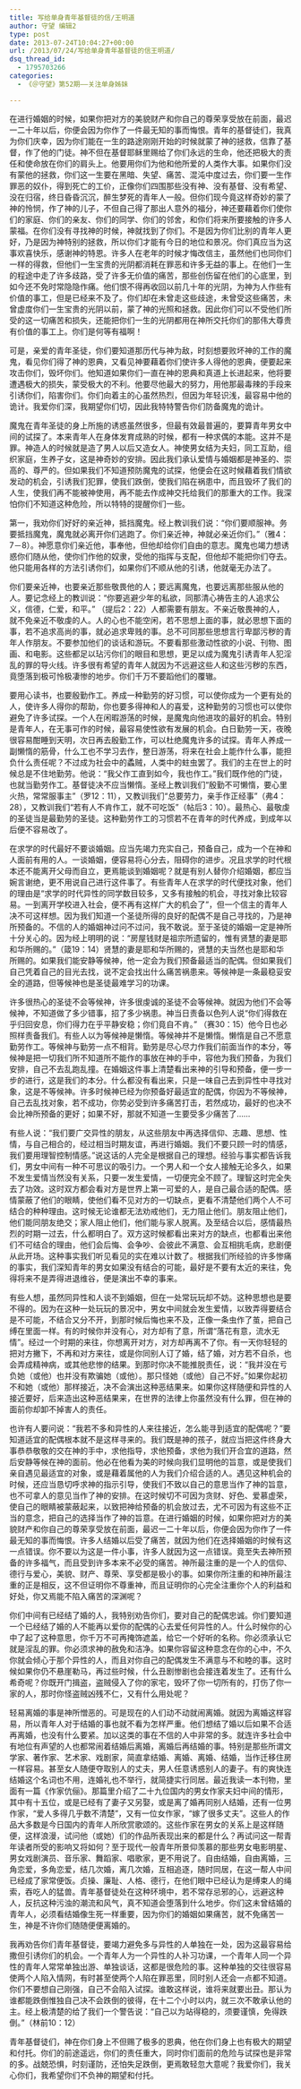```yaml
---
title: 写给单身青年基督徒的信/王明道
author: 守望 编辑2
type: post
date: 2013-07-24T10:04:27+00:00
url: /2013/07/24/写给单身青年基督徒的信王明道/
dsq_thread_id:
  - 1795703266
categories:
  - 《＠守望》第52期——关注单身姊妹

---
```

在进行婚姻的时候，如果你把对方的美貌财产和你自己的尊荣享受放在前面，最迟一二十年以后，你便会因为你作了一件最无知的事而悔恨。<!--more-->青年的基督徒们，我真为你们庆幸，因为你们能在一生的路途刚刚开始的时候就蒙了神的拯救，信靠了基督，作了他的门徒。神不但在基督耶稣里赐给了你们永远的生命，他还把极大的责任和使命放在你们的肩头上。他要用你们为他和他所爱的人类作大事。如果你们没有蒙他的拯救，你们这一生要在黑暗、失望、痛苦、混沌中度过去，你们要一生作罪恶的奴仆，得到死亡的工价，正像你们四围那些没有神、没有基督、没有希望、没在归宿，终日昏昏沉沉，醉生梦死的青年人一般。但你们现今竟这样奇妙的蒙了神的怜悯，作了神的儿子，不但自己得了那出人意外的福分，神还要藉着你们使你们的家庭、你们的亲友、你们的同学、你们的邻舍，和你们将来所要接触的许多人蒙福。在你们没有寻找神的时候，神就找到了你们。不是因为你们比别的青年人更好，乃是因为神特别的拯救，所以你们才能有今日的地位和景况。你们真应当为这事欢喜快乐，感谢神的特恩。许多人在老年的时候才悔改信主，虽然他们也同你们一样的得救，但他们一生宝贵的光阴都消耗在罪恶和许多无益的事上。在他们一生的程途中走了许多歧路，受了许多无价值的痛苦，那些创伤留在他们的心底里，到如今还不免时常隐隐作痛。他们恨不得再收回以前几十年的光阴，为神为人作些有价值的事工，但是已经来不及了。你们却在未曾走这些歧途，未曾受这些痛苦，未曾虚度你们一生宝贵的光阴以前，蒙了神的光照和拯救。因此你们可以不受他们所受的这一切痛苦和损失，还能把你们一生的光阴都用在神所交托你们的那伟大尊贵有价值的事工上。你们是何等有福啊！

可是，亲爱的青年圣徒，你们要知道那历代与神为敌，时刻想要败坏神的工作的魔鬼，看见你们得了神的恩典，又看见神要藉着你们使许多人得他的恩典，便要起来攻击你们，毁坏你们。他知道如果你们一直在神的恩典和真道上长进起来，他将要遭遇极大的损失，蒙受极大的不利。他要尽他最大的努力，用他那最毒辣的手段来引诱你们，陷害你们。你们向着主的心虽然热烈，但因为年轻识浅，最容易中他的诡计。我爱你们深，我期望你们切，因此我特特警告你们防备魔鬼的诡计。

魔鬼在青年圣徒的身上所施的诱惑虽然很多，但最有效最普遍的，要算青年男女中间的试探了。本来青年人在身体发育成熟的时候，都有一种求偶的本能。这并不是罪。神造人的时候就是造了男人以后又造女人。神使男女结为夫妇，同工互助，组织家庭，生养子女，这是神奇妙的安排。因此我们承认爱情与婚姻都是神圣的、崇高的、尊严的。但如果我们不知道预防魔鬼的试探，他便会在这时候藉着我们情欲发动的机会，引诱我们犯罪，使我们跌倒，使我们陷在祸患中，而且毁坏了我们的人生，使我们再不能被神使用，再不能去作成神交托给我们的那重大的工作。我深怕你们不知道这种危险，所以特特的提醒你们一些。

第一，我劝你们好好的亲近神，抵挡魔鬼。经上教训我们说：“你们要顺服神。务要抵挡魔鬼，魔鬼就必离开你们逃跑了。你们亲近神，神就必亲近你们。”（雅4：7－8）。神愿意你们亲近他，事奉他，但他却给你们自由的意志。魔鬼也竭力想诱惑你们随从他，使你们作他的奴隶，受他的指挥与支配，但他却不能把你们夺去。他只能用各样的方法引诱你们，如果你们不顺从他的引诱，他就毫无办法了。

你们要亲近神，也要亲近那些敬畏他的人；要远离魔鬼，也要远离那些服从他的人。要记念经上的教训说：“你要逃避少年的私欲，同那清心祷告主的人追求公义，信德，仁爱，和平。” （提后2：22）人都需要有朋友。不亲近敬畏神的人，就不免亲近不敬虔的人。人的心也不能空闲，若不思想上面的事，就必思想下面的事，若不追求高尚的事，就必追求卑贱的事。总不可同那些思想言行卑鄙污秽的青年人作朋友。不要参加他们的谈话和游玩。不要看那些激动性欲的小说、刊物、图画、和电影。这些都足以玷污你们的眼目和思想，更足以成为魔鬼引诱青年人犯淫乱的罪的导火线。许多很有希望的青年人就因为不远避这些人和这些污秽的东西，竟堕落到极可怜极凄惨的地步。你们千万不要蹈他们的覆辙。

要用心读书，也要殷勤作工。养成一种勤劳的好习惯，可以使你成为一个更有处的人，使许多人得你的帮助，你也要多得神和人的喜爱，这种勤劳的习惯也可以使你避免了许多试探。一个人在闲暇游荡的时候，是魔鬼向他进攻的最好的机会。特别是青年人，在无事可作的时候，最容易使性欲有发展的机会。白日勤劳一天，夜晚很容易酣睡到天明，次日再去殷勤工作，可以杜绝魔鬼许多的试探。青年人养成一副懒惰的筋骨，什么工也不学习去作，整日游荡，将来在社会上能作什么事，能担负什么责任呢？不过成为社会中的蟊贼，人类中的蛀虫罢了。我们的主在世上的时候总是不住地勤劳。他说：“我父作工直到如今，我也作工。”我们既作他的门徒，也就当勤劳作工。基督徒决不应当懒惰。圣经上教训我们“殷勤不可懒惰，要心里火热，常常服事主”（罗12：11），又教训我们“总要劳力，亲手作正经事”（弗4：28），又教训我们“若有人不肯作工，就不可吃饭”（帖后3：10）。最热心、最敬虔的圣徒当是最勤劳的圣徒。这种勤劳作工的习惯若不在青年的时代养成，到成年以后便不容易改了。

在求学的时代最好不要谈婚姻。应当先竭力充实自己，预备自己，成为一个在神和人面前有用的人。一谈婚姻，便容易将心分去，阻碍你的进步。况且求学的时代根本还不能离开父母而自立，更焉能谈到婚姻呢？就是有别人替你介绍婚姻，都应当婉言谢绝，更不用说自己进行这件事了。有些青年人在求学的时代便找对象，他们的理由是“求学的时代异性的同学数目较多，又多有接触的机会，寻找对象比较容易。一到离开学校进入社会，便不再有这样广大的机会了”，但一个信主的青年人决不可这样想。因为我们知道一个圣徒所得的良好的配偶不是自己寻找的，乃是神所预备的。不信的人的婚姻神过问不过问，我不敢说。至于圣徒的婚姻一定是神所十分关心的。因为经上明明的说：“房屋钱财是祖宗所遗留的，惟有贤慧的妻是耶和华所赐的。”（箴19：14）贤慧的妻是耶和华所赐的，贤慧的夫当然也是耶和华所赐的。如果我们能安静等候神，他一定会为我们预备最适当的配偶。但如果我们自己凭着自己的目光去找，说不定会找出什么痛苦祸患来。等候神是一条最稳妥安全的道路，但等候神也是圣徒最难学习的功课。

许多很热心的圣徒不会等候神，许多很虔诚的圣徒不会等候神。就因为他们不会等候神，不知道做了多少错事，招了多少祸患。神当日责备以色列人说“你们得救在乎归回安息，你们得力在乎平静安稳；你们竟自不肯。” （赛30：15）他今日也必照样责备我们。有些人以为等候神是懒惰。等候神并不是懒惰。懒惰是自己不愿意勤劳作工。等候神与勤劳一点不相背。勤劳是尽心尽力作我们前面当作的本分，等候神是把一切我们所不知道所不能作的事放在神的手中，容他为我们预备，为我们安排，自己不去乱跑乱撞。在婚姻这件事上清楚看出来神的引导和预备，便一步一步的进行，这是我们的本分。什么都没有看出来，只是一味自己去到异性中寻找对象，这是不等候神。许多时候神已经为你预备好最适宜的配偶，你因为不等候神，自己去乱找对象，若不成功，你势必受到许多痛苦打击，若然成功，最好的也决不会比神所预备的更好；如果不好，那就不知道一生要受多少痛苦了……

有些人说：“我们要广交异性的朋友，从这些朋友中再选择信仰、志趣、思想、性情，与自己相合的，经过相当时期友谊，再进行婚姻。我们不要只顾一时的情感，我们要用理智控制情感。”说这话的人完全是根据自己的理想。经验与事实都告诉我们，男女中间有一种不可思议的吸引力。一个男人和一个女人接触无论多久，如果不发生爱情当然没有关系，只要一发生爱情，一切便完全不顾了。理智这时完全失去了功效。这时双方都会看对方是世界上第一可爱的人，是自己最合适的配偶。感情蒙蔽了他们的眼睛，使他们看不见对方的一切缺点，更看不清楚他们两个人不可结合的种种理由。这时候无论谁都无法劝戒他们，无力阻止他们。朋友阻止他们，他们能同朋友绝交；家人阻止他们，他们能与家人脱离。及至结合以后，感情最热烈的时期一过去，什么都明白了。双方这时候都看出来对方的缺点，也都看出来他们不可结合的理由，他们会后悔、会争吵、会彼此不满意、会互相挑毛病，悲剧便从此开场。这种事实我们听见看见的实在难以计数了。根据我们所经验的许多惨痛的事实，我们深知青年的男女如果没有结合的可能，最好是不要有太近的来往，免得将来不是弄得进退维谷，便是演出不幸的事来。

有些人想，虽然同异性和人谈不到婚姻，但在一处常玩玩却不妨。这种思想也是要不得的。因为在这种一处玩玩的景况中，男女中间就会发生爱情，以致弄得要结合是不可能，不结合又分不开，到那时候后悔也来不及，正像一条虫作了茧，把自己缚在里面一样。有的时候你并没有心，对方却有了意，所谓“落花有意，流水无情”。经过一个时期的来往，你想离开对方，对方却再离不了你。有一天你轻轻的把对方撇下，不再和对方来往，或是你同别人订了婚，结了婚，对方若不自杀，也会弄成精神病，或其他悲惨的结果。到那时你决不能推脱责任，说：“我并没在亏负她（或他）也并没有欺骗她（或他）。那只怪她（或他）自己不好。”如果你起初不和她（或他）那样接近，决不会演出这种恶结果来。如果你这样随便和异性的人接近要好，后来造出这种恶结果来，在世界的法律上你虽然没有什么罪，但在神的面前你却卸不掉害人的责任。

也许有人要问说：“我若不多和异性的人来往接近，怎么能寻到适宜的配偶呢？”要知道适宜的配偶根本就不是这样寻来的。我们既是神的孩子，就应当把这件终身大事恭恭敬敬的交在神的手中，求他指导，求他预备，求他为我们开合宜的道路，然后安静等候在神的面前。他必在他看为美的时候向我们显明他的旨意，或是使我们亲自遇见最适宜的对象，或是藉着属他的人为我们介绍合适的人。遇见这种机会的时候，还应当恳切呼求神的指示引导，使我们不致以自己的意思当作了神的旨意，也不可拿人的意见当作了神的安排。在这时候切不可因为贪财、好色、爱慕虚荣，使自己的眼睛被蒙蔽起来，以致把神给预备的机会放过去，尤不可因为有这些不正当的意念，把自己的选择当作了神的旨意。在进行婚姻的时候，如果你把对方的美貌财产和你自己的尊荣享受放在前面，最迟一二十年以后，你便会因为你作了一件最无知的事而悔恨。许多人结婚以后受了痛苦，就因为他们在选择婚姻的时候有这一点错误。你不要以为这是一件小事，许多人就因为这一点错误。竟至失去神所预备的许多福气，而且受到许多本来不必受的痛苦。神所最注重的是一个人的信仰、德行与爱心，美貌、财产、尊荣、享受都是极小的事。如果你所注重的和神所最注重的正是相反，这不但证明你不尊重神，而且证明你的心完全注重你个人的利益和好处，你又焉能不陷入痛苦的深渊呢？

你们中间有已经结了婚的人，我特别劝告你们，要对自己的配偶忠诚。你们要知道一个已经结了婚的人不能再以爱你的配偶的心去爱任何异性的人。什么时候你的心中了起了这种意思，你千万不可再掩饰遮盖，给它一个好听的名称。你必须承认它就是淫乱的罪。你必须求神的赦免和洁净。如果你容留这种意念在你的心中，不久你就会倾心于那个异性的人，而且对你自己的配偶发生不满意与不和睦的事。这时候如果你仍不悬崖勒马，再过些时候，什么丑剧惨剧也会接连着发生了。还有什么希奇呢？你既开门揖盗，盗贼侵入了你的家宅，毁坏了你一切所有的，打伤了你一家的人，那时你怪盗贼凶残不仁，又有什么用处呢？

轻易离婚的事是神所憎恶的。可是现在的人们动不动就闹离婚。就因为离婚这样容易，所以青年人对于结婚的事也就不看为怎样严重。他们想结了婚以后如果不合适再离婚，也没有什么要紧。加以这类的事在不信的人中非常的多。就连许多社会中有地位有声望的人也都常闹着结婚后离婚，离婚后再结婚的事。特别是那些所谓文学家、著作家、艺术家、戏剧家，简直拿结婚、离婚、离婚、结婚，当作迁移住房一样容易。甚至女人随便夺取别人的丈夫，男人任意诱惑别人的妻子。有的爽快连结婚这个名词也不用，连婚礼也不举行，就简捷实行同居。最近我读一本刊物，里面有一篇《作家伉俪》。那篇里介绍了二十九位国内的男女作家夫妇中间的情形，其中有十五位，或是已经有了妻子又另娶，或是离了婚再同别人结婚，还有一位男作家，“爱人多得几乎数不清楚”，又有一位女作家，“嫁了很多丈夫”。这些人的作品大多数是今日国内的青年人所欣赏歌颂的。这些作家在男女的关系上是这样随便，这样浪漫，试问他（或她）们的作品所表现出来的都是什么？再试问这一帮青年读者所受的影响又将如何？至于现代一般青年所景仰羡慕的那些男女电影明星、男女戏剧演员、音乐家、舞蹈家、唱歌家，更不用说了。自由结婚，自由离婚，三角恋爱，多角恋爱，结几次婚，离几次婚，互相追逐，随时同居，在这一帮人中间已经成了家常便饭。贞操、廉耻、人格、德行，在他们眼中已经认为是缚束人的绳索，吞吃人的猛兽。青年基督徒处在这种环境中，若不常存忌邪的心，远避这种人，反抗这种污浊的潮流和风气，真不知道会堕落到什么地步。你们这未曾结婚的青年人，必须看结婚像生死一样重要，因为你们的婚姻如果痛苦，就不免痛苦一生，神是不许你们随随便便离婚的。

我再劝告你们青年基督徒，要竭力避免多与异性的人单独在一处，因为这最容易给撒但引诱你们的机会。一个青年人为一个异性的人补习功课，一个青年人同一个异性的青年人常常单独出游、单独谈话，这都是很危险的事。这种单独的交往很容易使两个人陷入情网，有时甚至使两个人陷在罪恶里，同时别人还会一点都不知道。你们不要想自己刚强，自己不会陷入试探。谁敢这样说，谁将来就要出丑。那认为谁都能跌倒惟独自己决不会跌倒的彼得，在十二个小时以内，就三次不敢承认他的主。经上极清楚的给了我们一个警告说：“自己以为站得稳的，须要谨慎，免得跌倒。”（林前10：12）

青年基督徒们，神在你们身上不但赐了极多的恩典，他在你们身上也有极大的期望和付托。你们的前途遥远，你们的责任重大，同时你们面前的危险与试探也是非常的多。战兢恐惧，时刻谨防，还怕失足跌倒，更焉敢轻忽大意呢？我爱你们，我关心你们，我希望你们不负神的期望和付托。